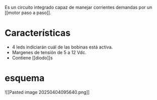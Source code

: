 Es un circuito integrado capaz de manejar corrientes demandas por un [[motor paso a paso]].

# Características
- 4 leds indiciarán cuál de las bobinas está activa.
- Margenes de tensión de 5 a 12 Vdc.
- Contiene [[diodo]]s

# esquema
![[Pasted image 20250404095640.png]]